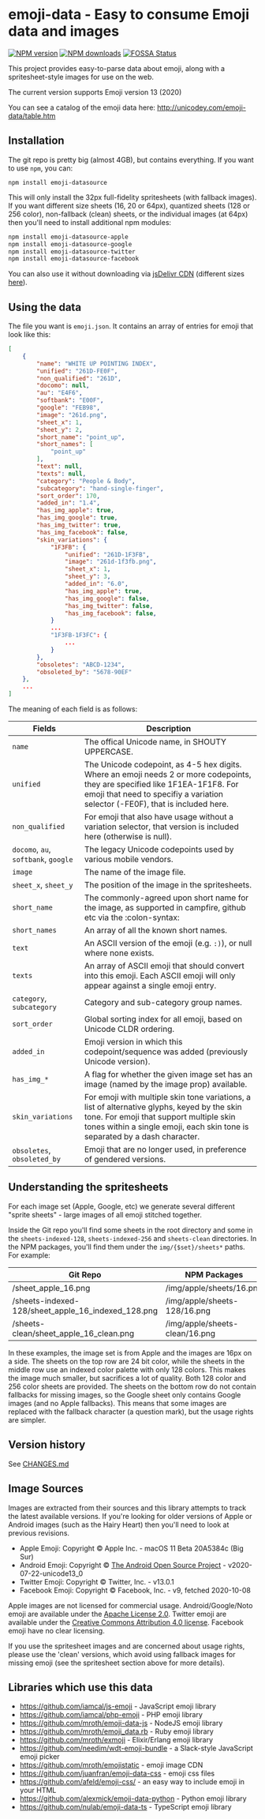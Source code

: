 # emoji-data - Easy to consume Emoji data and images

<span class="badge-npmversion"><a href="https://npmjs.org/package/emoji-datasource" title="View this project on NPM"><img src="https://img.shields.io/npm/v/emoji-datasource.svg" alt="NPM version" /></a></span>
<span class="badge-npmdownloads"><a href="https://npmjs.org/package/emoji-datasource" title="View this project on NPM"><img src="https://img.shields.io/npm/dm/emoji-datasource.svg" alt="NPM downloads" /></a></span>
[![FOSSA Status](https://app.fossa.io/api/projects/git%2Bgithub.com%2Fiamcal%2Femoji-data.svg?type=shield)](https://app.fossa.io/projects/git%2Bgithub.com%2Fiamcal%2Femoji-data?ref=badge_shield)

This project provides easy-to-parse data about emoji, along with a spritesheet-style 
images for use on the web.

The current version supports Emoji version 13 (2020)

You can see a catalog of the emoji data here: http://unicodey.com/emoji-data/table.htm


## Installation

The git repo is pretty big (almost 4GB), but contains everything. If you want to use `npm`, you can:

    npm install emoji-datasource

This will only install the 32px full-fidelity spritesheets (with fallback images). If you want different
size sheets (16, 20 or 64px), quantized sheets (128 or 256 color), non-fallback (clean) sheets, or the
individual images (at 64px) then you'll need to install additional npm modules:

```bash
npm install emoji-datasource-apple
npm install emoji-datasource-google
npm install emoji-datasource-twitter
npm install emoji-datasource-facebook
```

You can also use it without downloading via [jsDelivr CDN](https://www.jsdelivr.com/package/npm/emoji-datasource?path=img)
(different sizes [here](https://www.jsdelivr.com/?query=emoji-datasource%20author%3A%20iamcal)).

## Using the data

The file you want is `emoji.json`. It contains an array of entries for emoji that 
look like this:

```json
[
    {
        "name": "WHITE UP POINTING INDEX",
        "unified": "261D-FE0F",
        "non_qualified": "261D",
        "docomo": null,
        "au": "E4F6",
        "softbank": "E00F",
        "google": "FEB98",
        "image": "261d.png",
        "sheet_x": 1,
        "sheet_y": 2,
        "short_name": "point_up",
        "short_names": [
            "point_up"
        ],
        "text": null,
        "texts": null,
        "category": "People & Body",
        "subcategory": "hand-single-finger",
        "sort_order": 170,
        "added_in": "1.4",
        "has_img_apple": true,
        "has_img_google": true,
        "has_img_twitter": true,
        "has_img_facebook": false,
        "skin_variations": {
            "1F3FB": {
                "unified": "261D-1F3FB",
                "image": "261d-1f3fb.png",
                "sheet_x": 1,
                "sheet_y": 3,
                "added_in": "6.0",
                "has_img_apple": true,
                "has_img_google": false,
                "has_img_twitter": false,
                "has_img_facebook": false,
            }
            ...
            "1F3FB-1F3FC": {
                ...
            }
        },
        "obsoletes": "ABCD-1234",
        "obsoleted_by": "5678-90EF"
    },
    ...
]
```

The meaning of each field is as follows:

| Fields | Description |
| ------ | ----------- |
| `name` | The offical Unicode name, in SHOUTY UPPERCASE. |
| `unified` | The Unicode codepoint, as 4-5 hex digits. Where an emoji needs 2 or more codepoints, they are specified like 1F1EA-1F1F8. For emoji that need to specifiy a variation selector (-FE0F), that is included here. |
| `non_qualified` | For emoji that also have usage without a variation selector, that version is included here (otherwise is null). |
| `docomo`, `au`,<br>`softbank`, `google` | The legacy Unicode codepoints used by various mobile vendors. |
| `image` | The name of the image file. |
| `sheet_x`, `sheet_y` | The position of the image in the spritesheets. |
| `short_name` | The commonly-agreed upon short name for the image, as supported in campfire, github etc via the :colon-syntax: |
| `short_names` | An array of all the known short names. |
| `text` | An ASCII version of the emoji (e.g. `:)`), or null where none exists. |
| `texts` | An array of ASCII emoji that should convert into this emoji. Each ASCII emoji will only appear against a single emoji entry. |
| `category`, `subcategory` | Category and sub-category group names. |
| `sort_order` | Global sorting index for all emoji, based on Unicode CLDR ordering. |
| `added_in` | Emoji version in which this codepoint/sequence was added (previously Unicode version). |
| `has_img_*` | A flag for whether the given image set has an image (named by the image prop) available. |
| `skin_variations` | For emoji with multiple skin tone variations, a list of alternative glyphs, keyed by the skin tone. For emoji that support multiple skin tones within a single emoji, each skin tone is separated by a dash character. |
| `obsoletes`, `obsoleted_by` | Emoji that are no longer used, in preference of gendered versions. |


## Understanding the spritesheets

For each image set (Apple, Google, etc) we generate several different "sprite sheets" - large images of all emoji stitched together.

Inside the Git repo you'll find some sheets in the root directory and some in the `sheets-indexed-128`, `sheets-indexed-256` and `sheets-clean` directories.
In the NPM packages, you'll find them under the `img/{$set}/sheets*` paths. For example:

| Git Repo | NPM Packages |
| -------- | ------------ |
| /sheet_apple_16.png | /img/apple/sheets/16.png |
| /sheets-indexed-128/sheet_apple_16_indexed_128.png | /img/apple/sheets-128/16.png |
| /sheets-clean/sheet_apple_16_clean.png | /img/apple/sheets-clean/16.png |

In these examples, the image set is from Apple and the images are 16px on a side.
The sheets on the top row are 24 bit color, while the sheets in the middle row use an indexed color palette with only 128 colors.
This makes the image much smaller, but sacrifices a lot of quality.
Both 128 color and 256 color sheets are provided.
The sheets on the bottom row do not contain fallbacks for missing images, so the Google sheet only contains Google images (and no Apple fallbacks).
This means that some images are replaced with the fallback character (a question mark), but the usage rights are simpler.


## Version history

See [CHANGES.md](CHANGES.md)


## Image Sources

Images are extracted from their sources and this library attempts to track the latest
available versions. If you're looking for older versions of Apple or Android images
(such as the Hairy Heart) then you'll need to look at previous revisions.

* Apple Emoji: Copyright &copy; Apple Inc. - macOS 11 Beta 20A5384c (Big Sur)
* Android Emoji: Copyright &copy; [The Android Open Source Project](https://s3-eu-west-1.amazonaws.com/tw-font/android/NOTICE) - v2020-07-22-unicode13_0
* Twitter Emoji: Copyright &copy; Twitter, Inc. - v13.0.1
* Facebook Emoji: Copyright &copy; Facebook, Inc. - v9, fetched 2020-10-08

Apple images are not licensed for commercial usage.
Android/Google/Noto emoji are available under the [Apache License 2.0](https://github.com/googlei18n/noto-emoji/blob/master/LICENSE).
Twitter emoji are available under the [Creative Commons Attribution 4.0 license](https://github.com/twitter/twemoji/blob/gh-pages/LICENSE-GRAPHICS).
Facebook emoji have no clear licensing.

If you use the spritesheet images and are concerned about usage rights, please use the 'clean' versions, which avoid using fallback images for
missing emoji (see the spritesheet section above for more details).


## Libraries which use this data

* https://github.com/iamcal/js-emoji - JavaScript emoji library
* https://github.com/iamcal/php-emoji - PHP emoji library
* https://github.com/mroth/emoji-data-js - NodeJS emoji library
* https://github.com/mroth/emoji_data.rb - Ruby emoji library
* https://github.com/mroth/exmoji - Elixir/Erlang emoji library
* https://github.com/needim/wdt-emoji-bundle - a Slack-style JavaScript emoji picker
* https://github.com/mroth/emojistatic - emoji image CDN
* https://github.com/juanfran/emoji-data-css - emoji css files
* https://github.com/afeld/emoji-css/ - an easy way to include emoji in your HTML
* https://github.com/alexmick/emoji-data-python - Python emoji library
* https://github.com/nulab/emoji-data-ts - TypeScript emoji library
